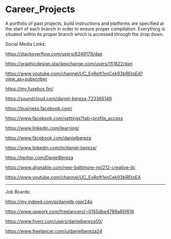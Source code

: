 # Career_Projects
A portfolio of past projects, build instructions and platforms are specified at the start of each branch in order to ensure proper compilation.  Everything is situated within its proper branch which is accessed through the drop down.   


Social Media Links: 

https://stackoverflow.com/users/6249179/dan

https://graphicdesign.stackexchange.com/users/151822/dan

https://www.youtube.com/channel/UC_EvRpft1xnCek93bREtoEA?view_as=subscriber

https://my.fusebox.fm/

https://soundcloud.com/daniel-bereza-723395149



https://business.facebook.com/

https://www.facebook.com/settings?tab=profile_access

https://www.linkedin.com/learning/




https://www.facebook.com/danielbereza

https://www.linkedin.com/in/daniel-bereza/

https://twitter.com/DanielBereza

https://www.alignable.com/new-baltimore-mi/212-creative-llc

https://www.youtube.com/channel/UC_EvRpft1xnCek93bREtoEA



<hr>

Job Boards: 

https://my.indeed.com/p/danielb-jgqr24p

https://www.upwork.com/freelancers/~0155dbe4789a85f616

https://www.fiverr.com/users/danielbereza50/

https://www.freelancer.com/u/danielbereza24





